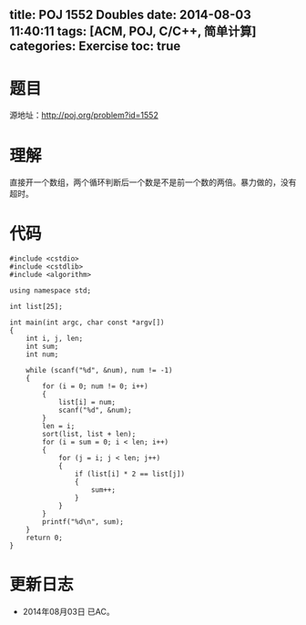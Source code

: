 ﻿title: POJ 1552 Doubles
date: 2014-08-03 11:40:11
tags: [ACM, POJ, C/C++, 简单计算]
categories: Exercise
toc: true
---
# 题目
源地址：http://poj.org/problem?id=1552

# 理解
直接开一个数组，两个循环判断后一个数是不是前一个数的两倍。暴力做的，没有超时。

<!-- more -->

# 代码
```
#include <cstdio>
#include <cstdlib>
#include <algorithm>

using namespace std;

int list[25];

int main(int argc, char const *argv[])
{
    int i, j, len;
    int sum;
    int num;

    while (scanf("%d", &num), num != -1)
    {
        for (i = 0; num != 0; i++)
        {
            list[i] = num;
            scanf("%d", &num);
        }
        len = i;
        sort(list, list + len);
        for (i = sum = 0; i < len; i++)
        {
            for (j = i; j < len; j++)
            {
                if (list[i] * 2 == list[j])
                {
                    sum++;
                }
            }
        }
        printf("%d\n", sum);
    }
    return 0;
}
```
	
# 更新日志
- 2014年08月03日 已AC。